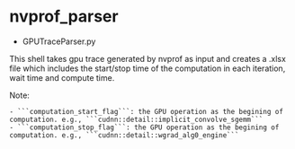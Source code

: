 # nvprof_parser

- GPUTraceParser.py

This shell takes gpu trace generated by nvprof as input and creates a .xlsx file which includes the start/stop time of the computation in each iteration, wait time and compute time.

Note:

	- ```computation_start_flag```: the GPU operation as the begining of computation. e.g., ```cudnn::detail::implicit_convolve_sgemm```
	- ```computation_stop_flag```: the GPU operation as the begining of computation. e.g., ```cudnn::detail::wgrad_alg0_engine```